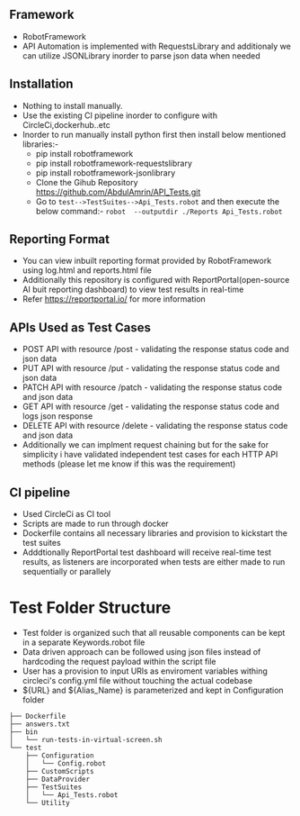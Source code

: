 ## Framework

* RobotFramework
* API Automation is implemented with RequestsLibrary and additionaly we can utilize JSONLibrary inorder to parse json data when needed


## Installation

* Nothing to install manually.
* Use the existing CI pipeline inorder to configure with CircleCi,dockerhub..etc
* Inorder to run manually install python first then install below mentioned libraries:-
   * pip install robotframework
   * pip install robotframework-requestslibrary
   * pip install robotframework-jsonlibrary
   * Clone the Gihub Repository <https://github.com/AbdulAmrin/API_Tests.git>
   * Go to `test-->TestSuites-->Api_Tests.robot` and then execute the below command:-
     ```robot  --outputdir ./Reports Api_Tests.robot```
  

## Reporting Format

* You can view inbuilt reporting format provided by RobotFramework using log.html and reports.html file
* Additionally this repository is configured with ReportPortal(open-source AI buit reporting dashboard) to view test results in real-time
* Refer https://reportportal.io/ for more information

## APIs Used as Test Cases

* POST API  with resource /post - validating the response status code and json data
* PUT API  with resource /put - validating the response status code and json data
* PATCH API with resource /patch - validating the response status code and json data
* GET API with resource /get - validating the response status code and logs json response
* DELETE API with resource /delete - validating the response status code and json data
* Additionally we can implment request chaining but for the sake for simplicity i have validated independent test cases for each HTTP API methods
(please let me know if this was the requirement)


## CI pipeline

* Used CircleCi as CI tool
* Scripts are made to run through docker
* Dockerfile contains all necessary libraries and provision to kickstart the test suites
* Adddtionally ReportPortal test dashboard will receive real-time test results, as listeners are incorporated when tests are either made to run sequentially or parallely


# Test Folder Structure

* Test folder is organized such that all reusable components can be kept in a separate Keywords.robot file
* Data driven approach can be followed using json files instead of hardcoding the request payload within the script file
* User has a provision to input URls as enviroment variables withing circleci's config.yml file without touching the actual codebase
* ${URL} and ${Alias_Name} is parameterized and kept in Configuration folder

```
├── Dockerfile
├── answers.txt
├── bin
│   └── run-tests-in-virtual-screen.sh
└── test
    ├── Configuration
    │   └── Config.robot
    ├── CustomScripts
    ├── DataProvider
    ├── TestSuites
    │   └── Api_Tests.robot
    └── Utility
        
```


